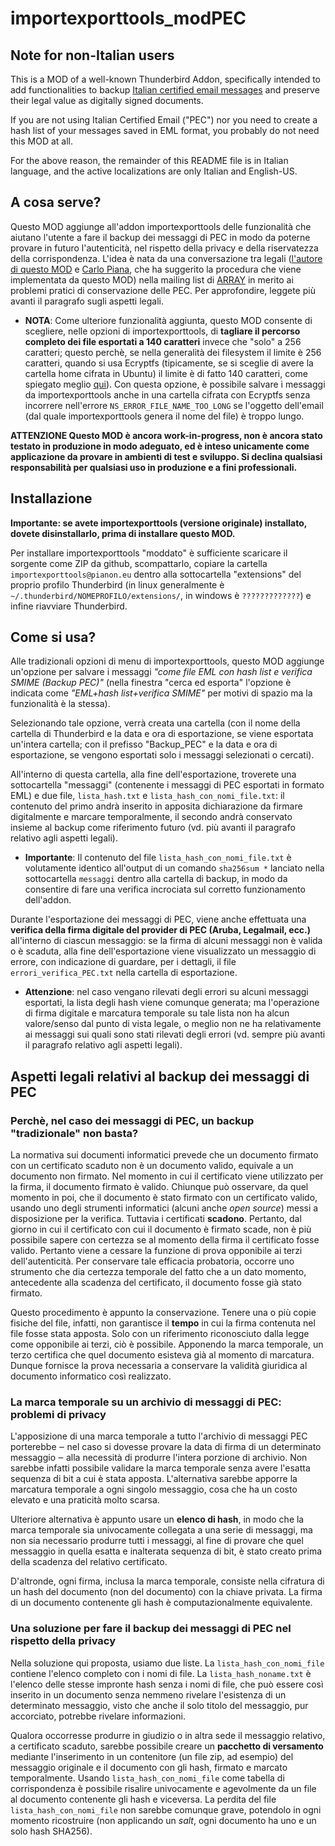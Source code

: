 # importexporttools_modPEC

## Note for non-Italian users
This is a MOD of a well-known Thunderbird Addon,
specifically intended to add functionalities to backup [Italian certified email messages](https://en.wikipedia.org/wiki/Certified_email) and preserve their legal value as digitally signed documents.

If you are not using Italian Certified Email ("PEC") nor you need to create a
hash list of your messages saved in EML format, you probably do not need this
MOD at all.

For the above reason, the remainder of this README file is in Italian language, and the active localizations are only Italian and English-US.

## A cosa serve?
Questo MOD aggiunge all'addon importexporttools delle funzionalità che aiutano l'utente a fare il backup dei messaggi di PEC in modo da poterne provare in futuro l'autenticità, nel rispetto della privacy e della riservatezza della corrispondenza. 
L'idea è nata da una conversazione tra legali ([l'autore di questo MOD](http://pianon.eu/) e [Carlo Piana](https://www.piana.eu/), che ha suggerito la procedura che viene implementata da questo MOD) nella mailing list di [ARRAY](https://www.array.eu/) in merito ai problemi pratici di conservazione delle PEC. Per approfondire, leggete più avanti il paragrafo sugli aspetti legali.

* **NOTA**: Come ulteriore funzionalità aggiunta, questo MOD consente di scegliere, nelle opzioni di importexporttools, di **tagliare il percorso completo dei file esportati a 140 caratteri** invece che "solo" a 256 caratteri; questo perchè, se nella generalità dei filesystem il limite è 256 caratteri, quando si usa Ecryptfs (tipicamente, se si sceglie di avere la cartella home cifrata in Ubuntu) il limite è di fatto 140 caratteri, come spiegato meglio [qui](https://unix.stackexchange.com/questions/32795/what-is-the-maximum-allowed-filename-and-folder-size-with-ecryptfs)). Con questa opzione, è possibile salvare i messaggi da importexporttools anche in una cartella cifrata con Ecryptfs senza incorrere nell'errore `NS_ERROR_FILE_NAME_TOO_LONG` se l'oggetto dell'email (dal quale importexporttools genera il nome del file) è troppo lungo.

**ATTENZIONE Questo MOD è ancora work-in-progress, non è ancora stato testato in produzione in modo adeguato, ed è inteso unicamente come applicazione da provare in ambienti di test e sviluppo. Si declina qualsiasi responsabilità per qualsiasi uso in produzione e a fini professionali.**

## Installazione

**Importante: se avete importexporttools (versione originale) installato, dovete disinstallarlo, prima di installare questo MOD.**

Per installare importexporttools "moddato" è sufficiente scaricare il sorgente come ZIP da github, scompattarlo, copiare la cartella `importexporttools@pianon.eu` dentro alla sottocartella "extensions" del proprio profilo Thunderbird (in linux generalmente è `~/.thunderbird/NOMEPROFILO/extensions/`, in windows è `?????????????`) e infine riavviare Thunderbird.

## Come si usa?

Alle tradizionali opzioni di menu di importexporttools, questo MOD aggiunge un'opzione per salvare i messaggi *"come file EML con hash list e verifica SMIME (Backup PEC)"* (nella finestra "cerca ed esporta" l'opzione è indicata come *"EML+hash list+verifica SMIME"* per motivi di spazio ma la funzionalità è la stessa).

Selezionando tale opzione, verrà creata una cartella (con il nome della cartella di Thunderbird e la data e ora di esportazione, se viene esportata un'intera cartella; con il prefisso "Backup_PEC" e la data e ora di esportazione, se vengono esportati solo i messaggi selezionati o cercati).

All'interno di questa cartella, alla fine dell'esportazione, troverete una sottocartella "messaggi" (contenente i messaggi di PEC esportati in formato EML) e due file, `lista_hash.txt` e `lista_hash_con_nomi_file.txt`: il contenuto del primo andrà inserito in apposita dichiarazione da firmare digitalmente e marcare temporalmente, il secondo andrà conservato insieme al backup come riferimento futuro (vd. più avanti il paragrafo relativo agli aspetti legali).

  * **Importante**: Il contenuto del file `lista_hash_con_nomi_file.txt` è volutamente identico all'output di un comando `sha256sum *` lanciato nella sottocartella `messaggi` dentro alla cartella di backup, in modo da consentire di fare una verifica incrociata sul corretto funzionamento dell'addon.

Durante l'esportazione dei messaggi di PEC, viene anche effettuata una **verifica della firma digitale del provider di PEC (Aruba, Legalmail, ecc.)** all'interno di ciascun messaggio: se la firma di alcuni messaggi non è valida o è scaduta, alla fine dell'esportazione viene visualizzato un messaggio di errore, con indicazione di guardare, per i dettagli, il file `errori_verifica_PEC.txt` nella cartella di esportazione.

  * **Attenzione**: nel caso vengano rilevati degli errori su alcuni messaggi esportati, la lista degli hash viene comunque generata; ma l'operazione di firma digitale e marcatura temporale su tale lista non ha alcun valore/senso dal punto di vista legale, o meglio non ne ha relativamente ai messaggi sui quali sono stati rilevati degli errori (vd. sempre più avanti il paragrafo relativo agli aspetti legali).

## Aspetti legali relativi al backup dei messaggi di PEC
### Perchè, nel caso dei messaggi di PEC, un backup "tradizionale" non basta?

La normativa sui documenti informatici prevede che un documento firmato con un certificato scaduto non è un documento valido, equivale a un documento non firmato. Nel momento in cui il certificato viene utilizzato per la firma, il documento firmato è valido. Chiunque può osservare, da quel momento in poi, che il documento è stato firmato con un certificato valido, usando uno degli strumenti informatici (alcuni anche _open source_) messi a disposizione per la verifica. Tuttavia i certificati **scadono**. Pertanto, dal giorno in cui il certificato con cui il documento è firmato scade, non è più possibile sapere con certezza se al momento della firma il certificato fosse valido. Pertanto viene a cessare la funzione di prova opponibile ai terzi dell'autenticità. Per conservare tale efficacia probatoria, occorre uno strumento che dia certezza temporale del fatto che a un dato momento, antecedente alla scadenza del certificato, il documento fosse già stato firmato.

Questo procedimento è appunto la conservazione. Tenere una o più copie fisiche del file, infatti, non garantisce il **tempo** in cui la firma contenuta nel file fosse stata apposta. Solo con un riferimento riconosciuto dalla legge come opponibile ai terzi, ciò è possibile. Apponendo la marca temporale, un terzo certifica che quel documento esisteva già al momento di marcatura. Dunque fornisce la prova necessaria a conservare la validità giuridica al documento informatico così realizzato.


### La marca temporale su un archivio di messaggi di PEC: problemi di privacy

L'apposizione di una marca temporale a tutto l'archivio di messaggi PEC porterebbe ‒ nel caso si dovesse provare la data di firma di un determinato messaggio ‒ alla necessità di produrre l'intera porzione di archivio. Non sarebbe infatti possibile validare la marca temporale senza avere l'esatta sequenza di bit a cui è stata apposta. L'alternativa sarebbe apporre la marcatura temporale a ogni singolo messaggio, cosa che ha un costo elevato e una praticità molto scarsa.

Ulteriore alternativa è appunto usare un **elenco di hash**, in modo che la marca temporale sia univocamente collegata a una serie di messaggi, ma non sia necessario produrre tutti i messaggi, al fine di provare che quel messaggio in quella esatta e inalterata sequenza di bit, è stato creato prima della scadenza del relativo certificato.

D'altronde, ogni firma, inclusa la marca temporale, consiste nella cifratura di un hash del documento (non del documento) con la chiave privata. La firma di un documento contenente gli hash è computazionalmente equivalente.

### Una soluzione per fare il backup dei messaggi di PEC nel rispetto della privacy

Nella soluzione qui proposta, usiamo due liste. La `lista_hash_con_nomi_file` contiene l'elenco completo con i nomi di file. La `lista_hash_noname.txt` è l'elenco delle stesse impronte hash senza i nomi di file, che può essere così inserito in un documento senza nemmeno rivelare l'esistenza di un determinato messaggio, visto che anche il solo titolo del messaggio, pur accorciato, potrebbe rivelare informazioni.

Qualora occorresse produrre in giudizio o in altra sede il messaggio relativo, a certificato scaduto, sarebbe possibile creare un **pacchetto di versamento** mediante l'inserimento in un contenitore (un file zip, ad esempio) del messaggio originale e il documento con gli hash, firmato e marcato temporalmente. Usando `lista_hash_con_nomi_file` come tabella di corrispondenza è possibile risalire univocamente e agevolmente da un file al documento contenente gli hash e viceversa. La perdita del file `lista_hash_con_nomi_file` non sarebbe comunque grave, potendolo in ogni momento ricostruire (non applicando un _salt_, ogni documento ha uno e un solo hash SHA256).
